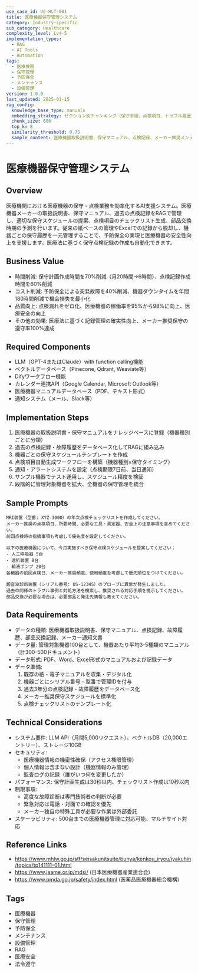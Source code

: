 ```yaml
---
use_case_id: UC-HLT-001
title: 医療機器保守管理システム
category: Industry-specific
sub_category: Healthcare
complexity_level: Lv4-5
implementation_types:
  - RAG
  - AI Tools
  - Automation
tags:
  - 医療機器
  - 保守管理
  - 予防保全
  - メンテナンス
  - 設備管理
version: 1.0.0
last_updated: 2025-01-15
rag_config:
  knowledge_base_type: manuals
  embedding_strategy: セクション別チャンキング（保守手順、点検項目、トラブル履歴）
  chunk_size: 600
  top_k: 8
  similarity_threshold: 0.75
  sample_content: 医療機器取扱説明書、保守マニュアル、点検記録、メーカー推奨メンテナンススケジュール
---
```


# 医療機器保守管理システム

## Overview

医療機関における医療機器の保守・点検業務を効率化するAI支援システム。医療機器メーカーの取扱説明書、保守マニュアル、過去の点検記録をRAGで管理し、適切な保守スケジュールの提案、点検項目のチェックリスト生成、部品交換時期の予測を行います。従来の紙ベースの管理やExcelでの記録から脱却し、機器ごとの保守履歴を一元管理することで、予防保全の実現と医療機器の安全性向上を支援します。医療法に基づく保守点検記録の作成も自動化できます。

## Business Value

- 時間削減: 保守計画作成時間を70%削減（月20時間→6時間）、点検記録作成時間を60%削減
- コスト削減: 予防保全による突発故障を40%削減、機器ダウンタイムを年間180時間削減で機会損失を最小化
- 品質向上: 点検漏れをゼロ化、医療機器の稼働率を95%から98%に向上、医療安全の向上
- その他の効果: 医療法に基づく記録管理の確実性向上、メーカー推奨保守の遵守率100%達成

## Required Components

- LLM（GPT-4またはClaude）with function calling機能
- ベクトルデータベース（Pinecone, Qdrant, Weaviate等）
- Difyワークフロー機能
- カレンダー連携API（Google Calendar, Microsoft Outlook等）
- 医療機器マニュアルデータベース（PDF、テキスト形式）
- 通知システム（メール、Slack等）

## Implementation Steps

1. 医療機器の取扱説明書・保守マニュアルをナレッジベースに登録（機器種別ごとに分類）
2. 過去の点検記録・故障履歴をデータベース化してRAGに組み込み
3. 機器ごとの保守スケジュールテンプレートを作成
4. 点検項目自動生成ワークフローを構築（機器種別×保守タイミング）
5. 通知・アラートシステムを設定（点検期限7日前、当日通知）
6. サンプル機器でテスト運用し、スケジュール精度を検証
7. 段階的に管理対象機器を拡大、全機器の保守管理を統合

## Sample Prompts

```
MRI装置（型番: XYZ-3000）の年次点検チェックリストを作成してください。
メーカー推奨の点検項目、所要時間、必要な工具・測定器、安全上の注意事項を含めてください。
前回点検時の指摘事項も考慮して優先度を設定してください。
```

```
以下の医療機器について、今月実施すべき保守点検スケジュールを提案してください：
- 人工呼吸器 5台
- 透析装置 8台
- 輸液ポンプ 20台
各機器の前回点検日、メーカー推奨頻度、使用頻度を考慮して優先順位をつけてください。
```

```
超音波診断装置（シリアル番号: US-12345）のプローブに異常が発生しました。
過去の同様のトラブル事例と対処方法を検索し、推奨される対応手順を提示してください。
部品交換が必要な場合は、必要部品と発注先情報も教えてください。
```

## Data Requirements

- データの種類: 医療機器取扱説明書、保守マニュアル、点検記録、故障履歴、部品交換記録、メーカー通知文書
- データ量: 管理対象機器100台として、機器あたり平均3-5種類のマニュアル（計300-500ドキュメント）
- データ形式: PDF、Word、Excel形式のマニュアルおよび記録データ
- データ準備:
  1. 既存の紙・電子マニュアルを収集・デジタル化
  2. 機器ごとにシリアル番号・型番で管理IDを付与
  3. 過去3年分の点検記録・故障履歴をデータベース化
  4. メーカー推奨保守スケジュールを標準化
  5. 点検チェックリストのテンプレート化

## Technical Considerations

- システム要件: LLM API（月間5,000リクエスト）、ベクトルDB（20,000エントリー）、ストレージ10GB
- セキュリティ:
  - 医療機器情報の機密性確保（アクセス権限管理）
  - 個人情報は含まない設計（機器情報のみ管理）
  - 監査ログの記録（誰がいつ何を変更したか）
- パフォーマンス: 保守計画生成は30秒以内、チェックリスト作成は10秒以内
- 制限事項:
  - 高度な故障診断は専門技術者の判断が必要
  - 緊急対応は電話・対面での確認を優先
  - メーカー独自の特殊工具が必要な作業は外部委託
- スケーラビリティ: 500台までの医療機器管理に対応可能、マルチサイト対応

## Reference Links

- https://www.mhlw.go.jp/stf/seisakunitsuite/bunya/kenkou_iryou/iyakuhin/topics/tp141111-01.html
- https://www.jaame.or.jp/mdsi/ (日本医療機器産業連合会)
- https://www.pmda.go.jp/safety/index.html (医薬品医療機器総合機構)

## Tags

- 医療機器
- 保守管理
- 予防保全
- メンテナンス
- 設備管理
- RAG
- 医療安全
- 法令遵守
